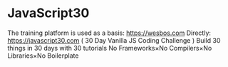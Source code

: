 # JavaScript30

The training platform is used as a basis: https://wesbos.com
Directly: https://javascript30.com ( 30 Day Vanilla JS Coding Challenge )
Build 30 things in 30 days with 30 tutorials
No Frameworks×No Compilers×No Libraries×No Boilerplate
